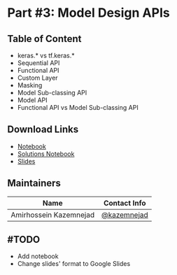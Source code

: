 # Part #3: Model Design APIs
## Table of Content
- keras.* vs tf.keras.*
- Sequential API
- Functional API
- Custom Layer
- Masking
- Model Sub-classing API
- Model API
- Functional API vs Model Sub-classing API

## Download Links
- [Notebook]()
- [Solutions Notebook]()
- [Slides]()

## Maintainers
| Name         | Contact Info    |
| ------------- |:-------------:|
| Amirhossein Kazemnejad      | [@kazemnejad](https://github.com/kazemnejad) |

## #TODO
- Add notebook
- Change slides' format to Google Slides
